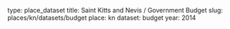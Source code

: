 type: place_dataset
title: Saint Kitts and Nevis / Government Budget
slug: places/kn/datasets/budget
place: kn
dataset: budget
year: 2014
